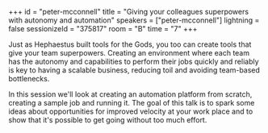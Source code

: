 +++
id = "peter-mcconnell"
title = "Giving your colleagues superpowers with autonomy and automation"
speakers = ["peter-mcconnell"]
lightning = false
sessionizeId = "375817"
room = "B"
time = "7"
+++

Just as Hephaestus built tools for the Gods, you too can create tools that give your team superpowers. Creating an environment where each team has the autonomy and capabilities to perform their jobs quickly and reliably is key to having a scalable business, reducing toil and avoiding team-based bottlenecks.

In this session we'll look at creating an automation platform from scratch, creating a sample job and running it. The goal of this talk is to spark some ideas about opportunities for improved velocity at your work place and to show that it's possible to get going without too much effort.